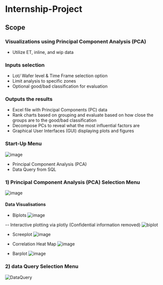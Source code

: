 # Internship-Project
## Scope

### Visualizations using Principal Component Analysis (PCA)
- Utilize ET, inline, and wip data
### Inputs selection 
- Lot/ Wafer level & Time Frame selection option
- Limit analysis to specific zones
- Optional good/bad classification for evaluation
### Outputs the results
- Excel file with Principal Components (PC) data
- Rank charts based on grouping and evaluate based on how close the groups are to the good/bad classification
- Decompose PCs to reveal what the most influential factors are
- Graphical User Interfaces (GUI) displaying plots and figures

### Start-Up Menu
![image](https://user-images.githubusercontent.com/101123246/157920755-d9be1f7e-9dd4-4482-9c5d-bebda49ee011.png)

- Principal Component Analysis (PCA)
- Data Query from SQL

### 1) Principal Component Analysis (PCA) Selection Menu
![image](https://user-images.githubusercontent.com/101123246/157920046-4c3c5564-f71d-47b2-9824-be1b158ec799.png)

#### Data Visualisations
- Biplots
![image](https://user-images.githubusercontent.com/101123246/157922530-742d6a36-0fcf-40e1-9203-19e34bc5434c.png)

-- Interactive plotting via plotly (Confidential information removed)
![biplot](https://user-images.githubusercontent.com/101123246/157923930-97dd574f-d3eb-4619-a3c9-1c508fda8e99.png)

- Screeplot
![image](https://user-images.githubusercontent.com/101123246/157923102-b4a9c034-8fd2-4216-83f4-dcb2d30be6dd.png)

- Correlation Heat Map
![image](https://user-images.githubusercontent.com/101123246/157922867-44374702-2415-4408-892d-b30641f931cf.png)

- Barplot
![image](https://user-images.githubusercontent.com/101123246/157923022-b9307289-1606-41cb-8d57-2b3dd918d91f.png)

### 2) data Query Selection Menu
![DataQuery](https://user-images.githubusercontent.com/101123246/157922439-37f6af48-2044-4b95-86e8-6f7f5bd3c277.png)

